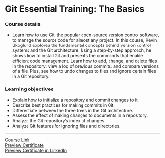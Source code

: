 # Git Essential Training: The Basics
### Course details
- Learn how to use Git, the popular open-source version control software, to manage the source code for almost any project. In this course, Kevin Skoglund explores the fundamental concepts behind version control systems and the Git architecture. Using a step-by-step approach, he shows how to install Git and presents the commands that enable efficient code management. Learn how to add, change, and delete files in the repository; view a log of previous commits; and compare versions of a file. Plus, see how to undo changes to files and ignore certain files in a Git repository.

### Learning objectives
- Explain how to initialize a repository and commit changes to it.
- Describe best practices for making commits in Git.
- Differentiate between the three trees in the Git architecture.
- Assess the effect of making changes to documents in a repository.
- Analyze the Git repository’s index of changes.
- Analyze Git features for ignoring files and directories.
-------------------------------
[Course Link](https://www.linkedin.com/learning/git-essential-training-the-basics)
<br>[Preview Certificate](https://drive.google.com/file/d/18nEwwpthNCKtKQeSNE2aTqC8yn2wTQB4/view?usp=sharing)
<br>[Preview Certificate in LinkedIn](https://www.linkedin.com/learning/certificates/00590997ee7cbf152a09d93aa2d141a8b2f45ca08a7c875bc07800ebd33cee79?trk=share_certificate)
